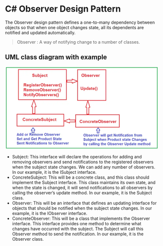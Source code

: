 # C# Observer Design Pattern
The Observer design pattern defines a one-to-many dependency between objects so that when one object changes state, all its dependents are notified and updated automatically. <br>
>Observer : A way of notifying change to a number of classes.<br>

## UML class diagram with example
![UML or Class Diagram with example](ObserverExample_UML.webp)

* Subject: This interface will declare the operations for adding and removing observers and send notifications to the registered observers when the subject state changes. We can add any number of observers. In our example, it is the ISubject interface.
* ConcreteSubject: This will be a concrete class, and this class should implement the Subject interface. This class maintains its own state, and when the state is changed, it will send notifications to all observers by calling the observer’s update method. In our example, it is the Subject class.
* Observer: This will be an interface that defines an updating interface for objects that should be notified when the subject state changes. In our example, it is the IObserver interface.
* ConcreteObserver: This will be a class that implements the Observer interface. This interface provides one method to determine what changes have occurred with the subject. The Subject will call this Observer method to send the notification. In our example, it is the Observer class.